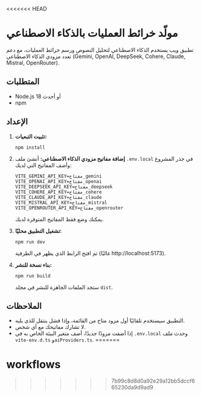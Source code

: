 <<<<<<< HEAD
# مولّد خرائط العمليات بالذكاء الاصطناعي

تطبيق ويب يستخدم الذكاء الاصطناعي لتحليل النصوص ورسم خرائط العمليات، مع دعم تعدد مزودي الذكاء الاصطناعي (Gemini, OpenAI, DeepSeek, Cohere, Claude, Mistral, OpenRouter).

## المتطلبات
- Node.js 18 أو أحدث
- npm

## الإعداد
1. **تثبيت التبعيات:**
   ```
   npm install
   ```
2. **إضافة مفاتيح مزودي الذكاء الاصطناعي:**
   أنشئ ملف `.env.local` في جذر المشروع وأضف المفاتيح التي لديك:
   ```
   VITE_GEMINI_API_KEY=مفتاح_gemini
   VITE_OPENAI_API_KEY=مفتاح_openai
   VITE_DEEPSEEK_API_KEY=مفتاح_deepseek
   VITE_COHERE_API_KEY=مفتاح_cohere
   VITE_CLAUDE_API_KEY=مفتاح_claude
   VITE_MISTRAL_API_KEY=مفتاح_mistral
   VITE_OPENROUTER_API_KEY=مفتاح_openrouter
   ```
   يمكنك وضع فقط المفاتيح المتوفرة لديك.

3. **تشغيل التطبيق محليًا:**
   ```
   npm run dev
   ```
   ثم افتح الرابط الذي يظهر في الطرفية (غالبًا http://localhost:5173).

4. **بناء نسخة للنشر:**
   ```
   npm run build
   ```
   ستجد الملفات الجاهزة للنشر في مجلد `dist`.

## الملاحظات
- التطبيق سيستخدم تلقائيًا أول مزود متاح من القائمة، وإذا فشل ينتقل للذي يليه.
- لا تشارك مفاتيحك مع أي شخص.
- إذا أضفت مزودًا جديدًا، أضف متغير البيئة الخاص به في `.env.local` وحدث ملف `vite-env.d.ts` و`aiProviders.ts`.
=======
# workflows
>>>>>>> 7b99c8d8d0a92e29a12bb5dccf665230da9d9ad9
